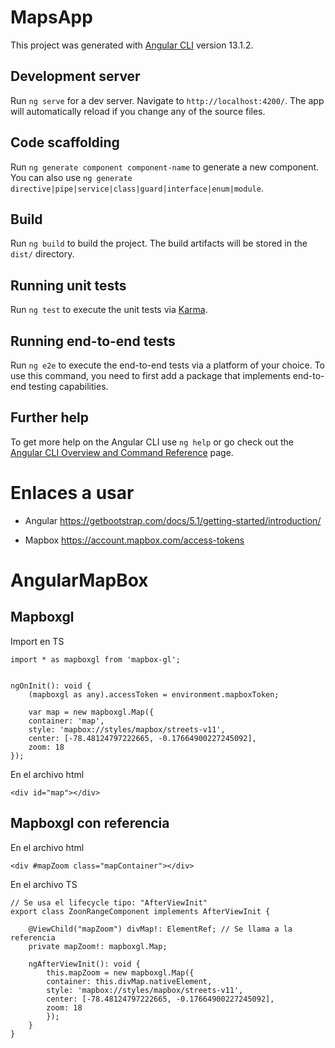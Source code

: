 # MapsApp

This project was generated with [Angular CLI](https://github.com/angular/angular-cli) version 13.1.2.

## Development server

Run `ng serve` for a dev server. Navigate to `http://localhost:4200/`. The app will automatically reload if you change any of the source files.

## Code scaffolding

Run `ng generate component component-name` to generate a new component. You can also use `ng generate directive|pipe|service|class|guard|interface|enum|module`.

## Build

Run `ng build` to build the project. The build artifacts will be stored in the `dist/` directory.

## Running unit tests

Run `ng test` to execute the unit tests via [Karma](https://karma-runner.github.io).

## Running end-to-end tests

Run `ng e2e` to execute the end-to-end tests via a platform of your choice. To use this command, you need to first add a package that implements end-to-end testing capabilities.

## Further help

To get more help on the Angular CLI use `ng help` or go check out the [Angular CLI Overview and Command Reference](https://angular.io/cli) page.

# Enlaces a usar

- Angular
https://getbootstrap.com/docs/5.1/getting-started/introduction/

- Mapbox
https://account.mapbox.com/access-tokens

# AngularMapBox
## Mapboxgl
Import en TS

    import * as mapboxgl from 'mapbox-gl';


    ngOnInit(): void {
        (mapboxgl as any).accessToken = environment.mapboxToken;  

        var map = new mapboxgl.Map({
        container: 'map',
        style: 'mapbox://styles/mapbox/streets-v11',
        center: [-78.48124797222665, -0.17664900227245092],
        zoom: 18
    });

En el archivo html

    <div id="map"></div>

## Mapboxgl con referencia
En el archivo html

    <div #mapZoom class="mapContainer"></div>

En el archivo TS

    // Se usa el lifecycle tipo: "AfterViewInit"
    export class ZoonRangeComponent implements AfterViewInit {

        @ViewChild("mapZoom") divMap!: ElementRef; // Se llama a la referencia
        private mapZoom!: mapboxgl.Map;

        ngAfterViewInit(): void {
            this.mapZoom = new mapboxgl.Map({
            container: this.divMap.nativeElement,
            style: 'mapbox://styles/mapbox/streets-v11',
            center: [-78.48124797222665, -0.17664900227245092],
            zoom: 18
            });
        }    
    }